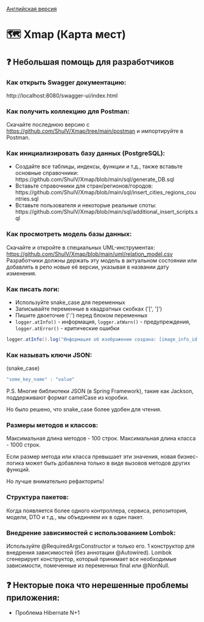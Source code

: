 <a href="https://github.com/ShulV/Xmap/blob/main/README_en.md">Английская версия</a>
# :world_map: Xmap (Карта мест)
## :question: Небольшая помощь для разработчиков
### Как открыть Swagger документацию:
http://localhost:8080/swagger-ui/index.html
### Как получить коллекцию для Postman:
Скачайте последнюю версию с https://github.com/ShulV/Xmap/tree/main/postman и импортируйте в Postman.
### Как инициализировать базу данных (PostgreSQL):
<ul>
  <li>Создайте все таблицы, индексы, функции и т.д., также вставьте основные справочники: https://github.com/ShulV/Xmap/blob/main/sql/generate_DB.sql</li>
  <li>Вставьте справочники для стран/регионов/городов: https://github.com/ShulV/Xmap/blob/main/sql/insert_cities_regions_countries.sql</li>
  <li>Вставьте пользователя и некоторые реальные споты: https://github.com/ShulV/Xmap/blob/main/sql/additional_insert_scripts.sql</li>
</ul>

### Как просмотреть модель базы данных:
Скачайте и откройте в специальных UML-инструментах: https://github.com/ShulV/Xmap/blob/main/uml/relation_model.csv
Разработчики должны держать эту модель в актуальном состоянии или добавлять в репо новые её версии, указывая в названии дату изменения.

### Как писать логи:
<ul>
  <li>Используйте snake_case для переменных</li>
  <li>Записывайте переменные в квадратных скобках ('[', ']')</li>
  <li>Пишите двоеточие (':') перед блоком переменных</li>
  <li><code>logger.atInfo()</code> - информация, <code>logger.atWarn()</code> - предупреждения, <code>logger.atError()</code> - критические ошибки</li>
</ul>

```java
logger.atInfo().log("Информация об изображении создана: [image_info_id = '{}']", imageInfo.getId());
```

### Как называть ключи JSON: 
(snake_case)
```javascript
"some_key_name" : "value" 
```
P.S. Многие библиотеки JSON (в Spring Framework), такие как Jackson, поддерживают формат camelCase из коробки.

Но было решено, что snake_case более удобен для чтения.

### Размеры методов и классов:
<p>Максимальная длина методов - 100 строк. Максимальная длина класса - 1000 строк.</p>
<p>Если размер метода или класса превышает эти значения, новая бизнес-логика может быть добавлена только в виде вызовов методов других функций.</p>
<p>Но лучше внимательно рефакторить!</p>

### Структура пакетов:
Когда появляется более одного контроллера, сервиса, репозитория, модели, DTO и т.д., мы объединяем их в один пакет.

### Внедрение зависимостей с использованием Lombok:
Используйте @RequiredArgsConstructor и только его. 1 конструктор для внедрения зависимостей (без аннотации @Autowired).
Lombok сгенерирует конструктор, который принимает все необходимые зависимости, помеченные из переменных final или @NonNull.

## :question: Некторые пока что нерешенные проблемы приложения:
<ul>
  <li>Проблема Hibernate N+1</li>
</ul>
